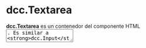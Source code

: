 # dcc.Textarea

**dcc.Textarea** es un contenedor del componente HTML <textarea>. Es similar a **dcc.Input**, excepto que permite varias líneas de texto.

## Simple Textarea Example

```bash
1.simple_textarea_example.py
```

## Update Textarea Callback on Button Press




